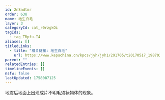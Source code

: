 ```yaml
---
id: 2n8ndtmr
order: 638
name: 地生白毛
layer: 3
categoryId: cat_r0rzgkOi
tagIds:
  - tag_TRpfu-I4
aliases: []
titledLinks:
  - title: "相关链接: 地生白毛"
    url: https://www.kepuchina.cn/kpcs/jyh/jyh1/201705/t20170517_198792.shtml
parent: ""
relatedEntries: []
timelineEvents: []
nsfw: false
lastUpdated: 1758087125
---
```


地震后地面上出现成片不明毛须状物体的现象。